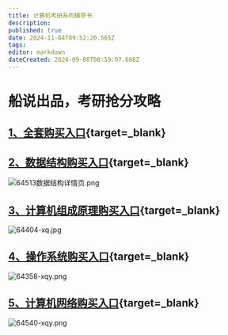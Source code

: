 ```yaml
---
title: 计算机考研系列辅导书
description: 
published: true
date: 2024-11-04T09:52:20.565Z
tags: 
editor: markdown
dateCreated: 2024-09-08T08:59:07.608Z
---
```


# 船说出品，考研抢分攻略

## [1、全套购买入口](https://u.jd.com/w66coqA){target=_blank}
## [2、数据结构购买入口](https://u.jd.com/wa6xSr9){target=_blank}
![64513数据结构详情页.png](/images/64513数据结构详情页.png)
## [3、计算机组成原理购买入口](https://u.jd.com/w16oeJL){target=_blank}
![64404-xq.jpg](/images/64404-xq.jpg)
## [4、操作系统购买入口](https://u.jd.com/wD6fN9u){target=_blank}
![64358-xqy.png](/images/64358-xqy.png)
## [5、计算机网络购买入口](https://u.jd.com/wD6HjT4){target=_blank}
![64540-xqy.png](/images/64540-xqy.png)